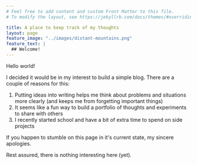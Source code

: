 ```yaml
---
# Feel free to add content and custom Front Matter to this file.
# To modify the layout, see https://jekyllrb.com/docs/themes/#overriding-theme-defaults

title: A place to keep track of my thoughts
layout: page
feature_image: "../images/distant-mountains.png"
feature_text: |
  ## Welcome!
---
```

Hello world!

I decided it would be in my interest to build a simple blog. There are a couple of reasons for this: 
1. Putting ideas into writing helps me think about problems and situations more clearly (and keeps me from forgetting important things)
2. It seems like a fun way to build a portfolio of thoughts and experiments to share with others
3. I recently started school and have a bit of extra time to spend on side projects

If you happen to stumble on this page in it's current state, my sincere apologies. 

Rest assured, there is nothing interesting here (yet).